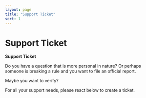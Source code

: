 ```yaml
---
layout: page
title: "Support Ticket"
sort: 1
---
```


# Support Ticket

**__Support Ticket__**

Do you have a question that is more personal in nature?  Or perhaps someone is breaking a rule and you want to file an official report.

Maybe you want to verify?

For all your support needs, please react below to create a ticket.
